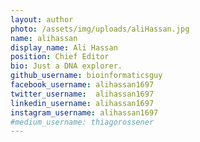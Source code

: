 ```yaml
---
layout: author
photo: /assets/img/uploads/aliHassan.jpg
name: alihassan
display_name: Ali Hassan
position: Chief Editor
bio: Just a DNA explorer.
github_username: bioinformaticsguy
facebook_username: alihassan1697
twitter_username:  alihassan1697
linkedin_username: alihassan1697
instagram_username: alihassan1697
#medium_username: thiagorossener
---
```

